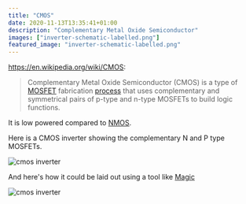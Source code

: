 ```yaml
---
title: "CMOS"
date: 2020-11-13T13:35:41+01:00
description: "Complementary Metal Oxide Semiconductor"
images: ["inverter-schematic-labelled.png"]
featured_image: "inverter-schematic-labelled.png"
---
```


https://en.wikipedia.org/wiki/CMOS:

> Complementary Metal Oxide Semiconductor (CMOS) is a type of [MOSFET](/terminology/mosfet) fabrication [process](/terminology/node) that uses complementary and symmetrical pairs of p-type and n-type MOSFETs to build logic functions. 

It is low powered compared to [NMOS](/terminology/nmos).

Here is a CMOS inverter showing the complementary N and P type MOSFETs.

![cmos inverter](/inverter-schematic-labelled.png)

And here's how it could be laid out using a tool like [Magic](/terminology/magic)

![cmos inverter](/inverter-magic-labelled.png)

